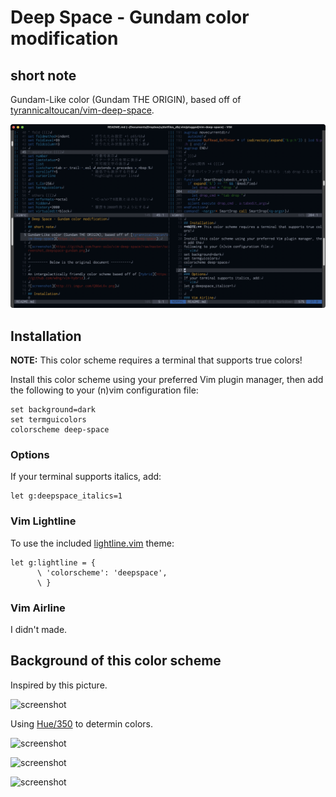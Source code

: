 # Deep Space - Gundam color modification

## short note

Gundam-Like color (Gundam THE ORIGIN), based off of [tyrannicaltoucan/vim-deep-space](https://github.com/tyrannicaltoucan/vim-deep-space).

![screenshot](https://github.com/hann-solo/vim-deep-space/raw/master/screenshot_deepspace-gundam.png)


## Installation

**NOTE:** This color scheme requires a terminal that supports true colors!

Install this color scheme using your preferred Vim plugin manager, then add the
following to your (n)vim configuration file:
```vim
set background=dark
set termguicolors
colorscheme deep-space
```

### Options
If your terminal supports italics, add:
```vim
let g:deepspace_italics=1
```

### Vim Lightline
To use the included [lightline.vim](https://github.com/itchyny/lightline.vim) theme:
```vim
let g:lightline = {
      \ 'colorscheme': 'deepspace',
      \ }
```

### Vim Airline
I didn't made.


## Background of this color scheme

Inspired by this picture.

![screenshot](https://cdn.kdkw.jp/cover_1000/321503/321503000074.jpg)

Using [Hue/350](http://hue360.herokuapp.com) to determin colors.


![screenshot](https://gyazo.com/021acf64a2e482f66492c10adac1a151.png)

![screenshot](https://gyazo.com/8e1fcd41599345c138c3ca1b0d5de14b.png)

![screenshot](https://gyazo.com/fd0df691c6335be2809ba123d1dc8f9e.png)

